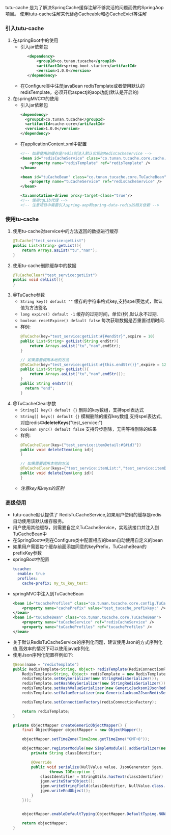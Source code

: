 tutu-cache 是为了解决SpringCache缓存注解不够灵活的问题而做的SpringAop项目。
使用tutu-cache注解来代替@Cacheable和@CacheEvict等注解
### 引入tutu-cache
1. 在springBoot中的使用
    * 引入jar依赖包
        ```xml
           <dependency>
               <groupId>co.tunan.tucache</groupId>
               <artifactId>spring-boot-starter</artifactId>
               <version>1.0.0</version>
           </dependency>
        ```
    * 在Configure类中注册javaBean redisTemplate或者使用默认的redisTemplate，必须开启aspectj的aop功能(默认是开启的)
2. 在springMVC中的使用
    * 引入jar依赖包
        ```xml
        <dependency>
          <groupId>co.tunan.tucache</groupId>
          <artifactId>cache-core</artifactId>
          <version>1.0.0</version>
        </dependency>
        ```
    * 在applicationContent.xml中配置
        ```xml
        <!-- 如果使用的缓存是redis则注入默认实现的RedisCacheService -->
        <bean id="redisCacheService" class="co.tunan.tucache.core.cache.impl.RedisCacheService">
            <property name="redisTemplate" ref="redisTemplate" />
        </bean>
      
        <bean id="tuCacheBean" class="co.tunan.tucache.core.TuCacheBean">
            <property name="tuCacheService" ref="redisCacheService" />
        </bean>
      
        <tx:annotation-driven proxy-target-class="true"/>
        <!-- 使用cgLib代理 -->
        <!-- 注意项目中需要引入spring-aop和spring-data-redis的相关依赖 -->
        ``` 
### 使用tu-cache
1. 使用tu-cache对service中的方法返回的数据进行缓存
    ```java
    @TuCache("test_service:getList")
    public List<String> getList(){
        return Arrays.asList("tu","nan");
    }
    ```
1. 使用tu-cache删除缓存中的数据
    ```java
    @TuCacheClear("test_service:getList")
    public void delList(){
    }
    ```
3. @TuCache参数
    * `String key() default ""` 缓存的字符串格式key,支持spel表达式，默认值为方法签名
    * `long expire() default -1` 缓存的过期时间，单位(秒),默认永不过期.
    * `boolean resetExpire() default false` 每次获取数据是否重置过期时间.
    * 样例:
        ```java
        @TuCache(key="test_service:getList:#{#endStr}",expire = 10)
        public List<String> getList(String endStr){
            return Arrays.asList("tu","nan",endStr);
        }
      
        // 如果需要调用本地的方法
        @TuCache(key="test_service:getList:#{this.endStr()}",expire = 120)
        public List<String> getList(){
            return Arrays.asList("tu","nan",endStr());
        }
        public String endStr(){
          return "end";
        }
        ```
4. @TuCacheClear参数
    * `String[] key() default {}` 删除的key数组，支持spel表达式
    * `String[] keys() default {}` 模糊删除的缓存key数组,支持spel表达式,对应redis中**deleteKeys**("test_service:")
    * `boolean sync() default false` 支持异步删除，无需等待删除的结果
    * 样例:
        ```java
        @TuCacheClear(key={"test_service:itemDetail:#{#id}"})
        public void deleteItem(Long id){ 
        }
      
        // 如果需要调用本地的方法
        @TuCacheClear(keys={"test_service:itemList:","test_service:itemDetail:#{#id}"}, sync = true)
        public void deleteItem(Long id){
        }
        ```
    * _注意key和keys的区别_
    
### 高级使用
* tutu-cache默认提供了 RedisTuCacheService,如果用户使用的缓存是redis自动使用该默认缓存服务。
* 用户使用其他缓存，则需要自定义TuCacheService，实现该接口并注入到TuCacheBean中
* 在SpringBoot中则在Configure类中配置相应的bean自动使用自定义的bean
* 如果用户需要每个缓存前面添加同意的keyPrefix，TuCacheBean的prefixKey参数
* springBoot中配置
    ```yaml
    tucache:
      enable: true
      profiles:
        cache-prefix: my_tu_key_test:
    ```
* springMVC中注入到TuCacheBean
    ```xml
    <bean id="tucacheProfiles" class="co.tunan.tucache.core.config.TuCacheProfiles">
        <property name="cachePrefix" value="test_tucache_prefixkey:" />
    </bean>
    <bean id="tuCacheBean" class="co.tunan.tucache.core.TuCacheBean">
        <property name="tuCacheService" ref="redisCacheService" />
        <property name="tuCacheProfiles" ref="tucacheProfiles" />
    </bean>
    ```
* 关于默认RedisTuCacheService的序列化问题，建议使用Json的方式序列化值,高效率的情况下可以使用java序列化
* 使用Json序列化配置样例如下:
    ```java
    @Bean(name = "redisTemplate")
    public RedisTemplate<String, Object> redisTemplate(RedisConnectionFactory redisConnectionFactory) {
        RedisTemplate<String, Object> redisTemplate = new RedisTemplate<>();
        redisTemplate.setKeySerializer(new StringRedisSerializer());
        redisTemplate.setHashKeySerializer(new StringRedisSerializer());
        redisTemplate.setHashValueSerializer(new GenericJackson2JsonRedisSerializer(createGenericObjectMapper()));
        redisTemplate.setValueSerializer(new GenericJackson2JsonRedisSerializer(createGenericObjectMapper()));

        redisTemplate.setConnectionFactory(redisConnectionFactory);

        return redisTemplate;
    }

    private ObjectMapper createGenericObjectMapper() {
        final ObjectMapper objectMapper = new ObjectMapper();

        objectMapper.setTimeZone(TimeZone.getTimeZone("GMT+8"));

        objectMapper.registerModule(new SimpleModule().addSerializer(new StdSerializer<NullValue>(NullValue.class) {
            private String classIdentifier;

            @Override
            public void serialize(NullValue value, JsonGenerator jgen, SerializerProvider provider)
                    throws IOException {
                classIdentifier = StringUtils.hasText(classIdentifier) ? classIdentifier : "@class";
                jgen.writeStartObject();
                jgen.writeStringField(classIdentifier, NullValue.class.getName());
                jgen.writeEndObject();
            }
        }));


        objectMapper.enableDefaultTyping(ObjectMapper.DefaultTyping.NON_FINAL, JsonTypeInfo.As.PROPERTY);

        return objectMapper;
    }
    ```